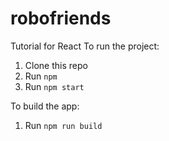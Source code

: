 # robofriends
Tutorial for React
To run the project:

1. Clone this repo
2. Run `npm `
3. Run `npm start`

To build the app:

1. Run `npm run build`
